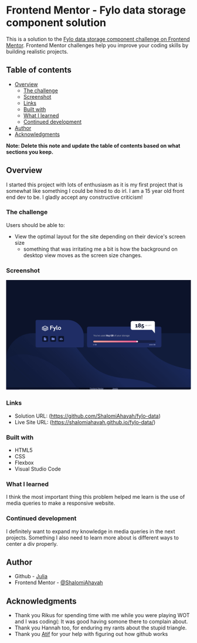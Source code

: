 # Frontend Mentor - Fylo data storage component solution

This is a solution to the [Fylo data storage component challenge on Frontend Mentor](https://www.frontendmentor.io/challenges/fylo-data-storage-component-1dZPRbV5n). Frontend Mentor challenges help you improve your coding skills by building realistic projects. 

## Table of contents

- [Overview](#overview)
  - [The challenge](#the-challenge)
  - [Screenshot](#screenshot)
  - [Links](#links)
  - [Built with](#built-with)
  - [What I learned](#what-i-learned)
  - [Continued development](#continued-development)
- [Author](#author)
- [Acknowledgments](#acknowledgments)

**Note: Delete this note and update the table of contents based on what sections you keep.**

## Overview
I started this project with lots of enthusiasm as it is my first project that is somewhat like something I could be hired to do irl.
I am a 15 year old front end dev to be. I gladly accept any constructive criticism!

### The challenge

Users should be able to:

- View the optimal layout for the site depending on their device's screen size
  * something that was irritating me a bit is how the background on desktop view moves as the screen size changes.

### Screenshot
![screenshot](screenshot.jpg)

### Links

- Solution URL: (https://github.com/ShalomiAhavah/fylo-data)
- Live Site URL: (https://shalomiahavah.github.io/fylo-data/)



### Built with

- HTML5
- CSS
- Flexbox
- Visual Studio Code


### What I learned

I think the most important thing this problem helped me learn is the use of media queries to make a responsive website.




### Continued development

I definitely want to expand my knowledge in media queries in the next projects. Something I also need to learn more about is different ways to center a div properly.




## Author

- Github - [Julia](https://github.com/ShalomiAhavah)
- Frontend Mentor - [@ShalomiAhavah](https://www.frontendmentor.io/profile/ShalomiAhavah)



## Acknowledgments
- Thank you Rikus for spending time with me while you were playing WOT and I was coding(: It was good having somone there to complain about.
- Thank you Hannah too, for enduring my rants about the stupid triangle.
- Thank you [Atif](https://github.com/atif-dev) for your help with figuring out how github works
